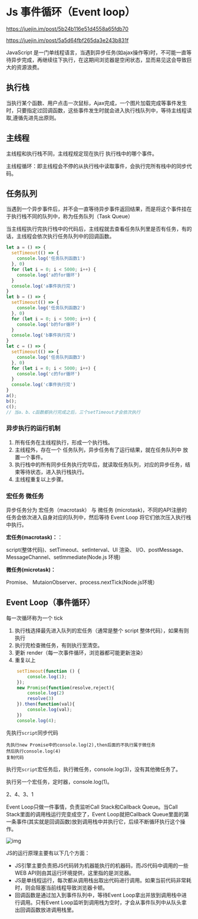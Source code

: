 # Js 事件循环（Event loop）

https://juejin.im/post/5b24b116e51d4558a65fdb70

https://juejin.im/post/5a5d64fbf265da3e243b831f

JavaScript 是一门单线程语言，当遇到异步任务(如ajax操作等)时，不可能一直等待异步完成，再继续往下执行，在这期间浏览器是空闲状态，显而易见这会导致巨大的资源浪费。

## 执行栈

当执行某个函数、用户点击一次鼠标，Ajax完成，一个图片加载完成等事件发生时，只要指定过回调函数，这些事件发生时就会进入执行栈队列中，等待主线程读取,遵循先进先出原则。

## 主线程

主线程和执行栈不同，主线程规定现在执行 执行栈中的哪个事件。

主线程循环：即主线程会不停的从执行栈中读取事件，会执行完所有栈中的同步代码。

 ## 任务队列

当遇到一个异步事件后，并不会一直等待异步事件返回结果，而是将这个事件挂在于执行栈不同的队列中，称为任务队列（Task Queue）

当主线程执行完执行栈中的代码后，主线程就去查看任务队列里是否有任务，有的话，主线程会依次执行任务队列中的回调函数。

```js
let a = () => {
  setTimeout(() => {
    console.log('任务队列函数1')
  }, 0)
  for (let i = 0; i < 5000; i++) {
    console.log('a的for循环')
  }
  console.log('a事件执行完')
}
let b = () => {
  setTimeout(() => {
    console.log('任务队列函数2')
  }, 0)
  for (let i = 0; i < 5000; i++) {
    console.log('b的for循环')
  }
  console.log('b事件执行完')
}
let c = () => {
  setTimeout(() => {
    console.log('任务队列函数3')
  }, 0)
  for (let i = 0; i < 5000; i++) {
    console.log('c的for循环')
  }
  console.log('c事件执行完')
}
a();
b();
c();
// 当a、b、c函数都执行完成之后，三个setTimeout才会依次执行
```

### 异步执行的运行机制

1. 所有任务在主线程执行，形成一个执行栈。
2. 主线程外，存在一个 任务队列，异步任务有了运行结果，就在任务队列中 放置一个事件。
3. 执行栈中的所有同步任务执行完毕后，就读取任务队列，对应的异步任务，结束等待状态，进入执行栈执行。
4. 主线程重复以上步骤。

### 宏任务 微任务

异步任务分为 宏任务（macrotask） 与 微任务 (microtask)，不同的API注册的任务会依次进入自身对应的队列中，然后等待 Event Loop 将它们依次压入执行栈中执行。

**宏任务(macrotask)：**：

script(整体代码)、setTimeout、setInterval、UI 渲染、 I/O、postMessage、 MessageChannel、setImmediate(Node.js 环境)

**微任务(microtask)：**

Promise、 MutaionObserver、process.nextTick(Node.js环境）

## Event Loop（事件循环）

每一次循环称为一个 tick

1. 执行栈选择最先进入队列的宏任务（通常是整个 script 整体代码），如果有则执行
2. 执行完检查微任务，有则执行至清空。
3. 更新 render（每一次事件循环，浏览器都可能更新渲染）
4. 重复以上

```js
    setTimeout(function () {
        console.log(1);
    });
    new Promise(function(resolve,reject){
        console.log(2)
        resolve(3)
    }).then(function(val){
        console.log(val);
    })
    console.log(4);
```

先执行`script`同步代码

```
先执行new Promise中的console.log(2),then后面的不执行属于微任务
然后执行console.log(4)
复制代码
```

执行完`script`宏任务后，执行微任务，console.log(3)，没有其他微任务了。

执行另一个宏任务，定时器，console.log(1)。

2、4、3、1

Event Loop只做一件事情，负责监听Call Stack和Callback Queue。当Call Stack里面的调用栈运行完变成空了，Event Loop就把Callback Queue里面的第一条事件(其实就是回调函数)放到调用栈中并执行它，后续不断循环执行这个操作。

![img](https://user-gold-cdn.xitu.io/2018/1/16/160fcd26f8023a85?imageslim)



JS的运行原理主要有以下几个方面：

- JS引擎主要负责把JS代码转为机器能执行的机器码，而JS代码中调用的一些WEB API则由其运行环境提供，这里指的是浏览器。
- JS是单线程运行，每次都从调用栈出取出代码进行调用。如果当前代码非常耗时，则会阻塞当前线程导致浏览器卡顿。
- 回调函数是通过加入到事件队列中，等待Event Loop拿出并放到调用栈中进行调用。只有Event Loop监听到调用栈为空时，才会从事件队列中从队头拿出回调函数放进调用栈里。